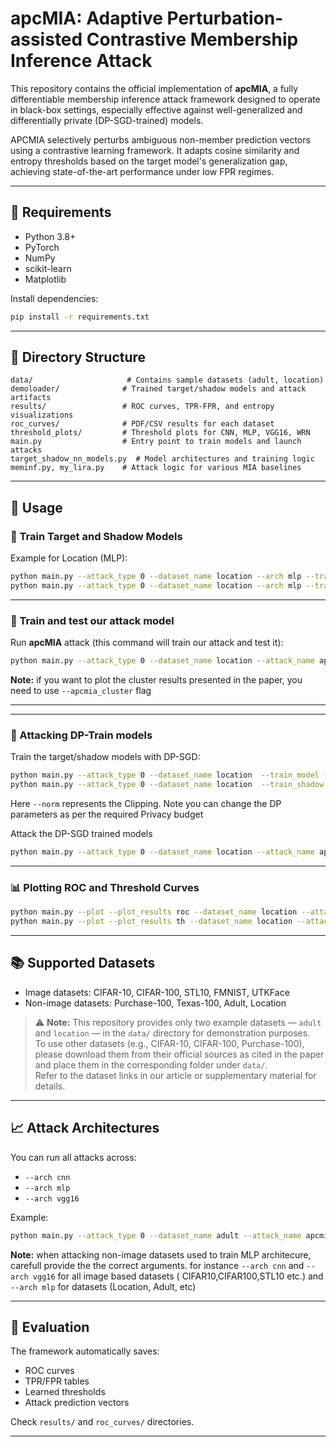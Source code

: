 # apcMIA: Adaptive Perturbation-assisted Contrastive Membership Inference Attack

This repository contains the official implementation of **apcMIA**, a fully differentiable membership inference attack framework designed to operate in black-box settings, especially effective against well-generalized and differentially private (DP-SGD-trained) models.

APCMIA selectively perturbs ambiguous non-member prediction vectors using a contrastive learning framework. It adapts cosine similarity and entropy thresholds based on the target model's generalization gap, achieving state-of-the-art performance under low FPR regimes.

---

## 🧠 Requirements

- Python 3.8+
- PyTorch
- NumPy
- scikit-learn
- Matplotlib

Install dependencies:

```bash
pip install -r requirements.txt
```

---

## 📁 Directory Structure

```
data/                     # Contains sample datasets (adult, location)
demoloader/              # Trained target/shadow models and attack artifacts
results/                 # ROC curves, TPR-FPR, and entropy visualizations
roc_curves/              # PDF/CSV results for each dataset
threshold_plots/         # Threshold plots for CNN, MLP, VGG16, WRN
main.py                  # Entry point to train models and launch attacks
target_shadow_nn_models.py  # Model architectures and training logic
meminf.py, my_lira.py    # Attack logic for various MIA baselines
```

---

## 🏃 Usage

### 🔧 Train Target and Shadow Models

Example for Location (MLP):

```bash
python main.py --attack_type 0 --dataset_name location --arch mlp --train_model 
python main.py --attack_type 0 --dataset_name location --arch mlp --train_shadow

```

---

### 🚨 Train and test our attack model

Run **apcMIA** attack (this command will train our attack and test it):

```bash
python main.py --attack_type 0 --dataset_name location --attack_name apcmia --arch mlp --apcmia_cluster
```
**Note:** if you want to plot the cluster results presented in the paper, you need to use `--apcmia_cluster` flag

---

---

### 🚨 Attacking DP-Train models
Train the target/shadow models with DP-SGD:
```bash
python main.py --attack_type 0 --dataset_name location  --train_model --use_DP --noise 0.3 --norm 5 --delta 1e-5
python main.py --attack_type 0 --dataset_name location  --train_shadow --use_DP --noise 0.3 --norm 5 --delta 1e-5
```
Here `--norm` represents the Clipping. Note you can change the DP parameters as per the required Privacy budget 

Attack the DP-SGD trained models
```bash
python main.py --attack_type 0 --dataset_name location --attack_name apcmia --arch mlp --apcmia_cluster

```
---


### 📊 Plotting ROC and Threshold Curves

```bash
python main.py --plot --plot_results roc --dataset_name location --attack_name apcmia
python main.py --plot --plot_results th --dataset_name location --attack_name apcmia
```

---

## 📚 Supported Datasets

- Image datasets: CIFAR-10, CIFAR-100, STL10, FMNIST, UTKFace  
- Non-image datasets: Purchase-100, Texas-100, Adult, Location

> ⚠️ **Note:** This repository provides only two example datasets — `adult` and `location` — in the `data/` directory for demonstration purposes.  
To use other datasets (e.g., CIFAR-10, CIFAR-100, Purchase-100), please download them from their official sources as cited in the paper and place them in the corresponding folder under `data/`.  
Refer to the dataset links in our article or supplementary material for details.

---

## 📈 Attack Architectures

You can run all attacks across:

- `--arch cnn`
- `--arch mlp`
- `--arch vgg16`

Example:

```bash
python main.py --attack_type 0 --dataset_name adult --attack_name apcmia --arch mlp --apcmia_cluster
```
**Note:** when attacking non-image datasets used to train MLP architecure, carefull provide the the correct arguments. for instance `--arch cnn` and `--arch vgg16` for all image based datasets ( CIFAR10,CIFAR100,STL10 etc.) and `--arch mlp` for datasets (Location, Adult, etc)

---

## 🧪 Evaluation

The framework automatically saves:

- ROC curves
- TPR/FPR tables
- Learned thresholds
- Attack prediction vectors

Check `results/` and `roc_curves/` directories.

---

<!-- ## 📄 Citation

If you use this code, please cite our work:

> Khan et al. "Breaking the Shield of Generalization: Adaptive Perturbation-based Contrastive Membership Inference Attacks." ACM CCS 2025 (under review). -->
